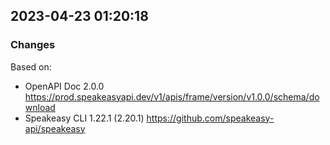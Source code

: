 

## 2023-04-23 01:20:18
### Changes
Based on:
- OpenAPI Doc 2.0.0 https://prod.speakeasyapi.dev/v1/apis/frame/version/v1.0.0/schema/download
- Speakeasy CLI 1.22.1 (2.20.1) https://github.com/speakeasy-api/speakeasy